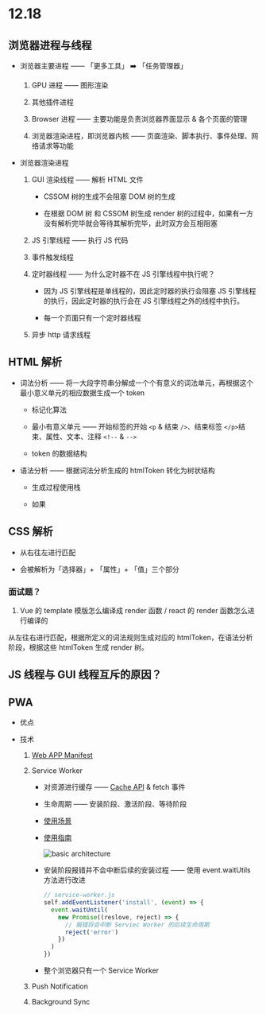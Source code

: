 # 12.18

## 浏览器进程与线程

- 浏览器主要进程 —— 「更多工具」 ➡️ 「任务管理器」

  1. GPU 进程 —— 图形渲染

  2. 其他插件进程

  3. Browser 进程 —— 主要功能是负责浏览器界面显示 & 各个页面的管理

  4. 浏览器渲染进程，即浏览器内核 —— 页面渲染、脚本执行、事件处理、网络请求等功能

- 浏览器渲染进程

  1. GUI 渲染线程 —— 解析 HTML 文件

     - CSSOM 树的生成不会阻塞 DOM 树的生成

     - 在根据 DOM 树 和 CSSOM 树生成 render 树的过程中，如果有一方没有解析完毕就会等待其解析完毕，此时双方会互相阻塞

  2. JS 引擎线程 —— 执行 JS 代码

  3. 事件触发线程

  4. 定时器线程 —— 为什么定时器不在 JS 引擎线程中执行呢？

     - 因为 JS 引擎线程是单线程的，因此定时器的执行会阻塞 JS 引擎线程的执行，因此定时器的执行会在 JS 引擎线程之外的线程中执行。

     - 每一个页面只有一个定时器线程

  5. 异步 http 请求线程

## HTML 解析

- 词法分析 —— 将一大段字符串分解成一个个有意义的词法单元，再根据这个最小意义单元的相应数据生成一个 token

  - 标记化算法

  - 最小有意义单元 —— 开始标签的开始 `<p` & 结束 `/>`、结束标签 `</p>`结束、属性、文本、注释 `<!--` & `-->`

  - token 的数据结构

- 语法分析 —— 根据词法分析生成的 htmlToken 转化为树状结构

  - 生成过程使用栈

  - 如果

## CSS 解析

- 从右往左进行匹配

- 会被解析为「选择器」+ 「属性」+ 「值」三个部分

### 面试题？

1. Vue 的 template 模版怎么编译成 render 函数 / react 的 render 函数怎么进行编译的

从左往右进行匹配，根据所定义的词法规则生成对应的 htmlToken，在语法分析阶段，根据这些 htmlToken 生成 render 树。

## JS 线程与 GUI 线程互斥的原因？

## PWA

- 优点

- 技术

  1. [Web APP Manifest](https://developer.mozilla.org/en-US/docs/Web/Manifest#members)

  2. Service Worker

     - 对资源进行缓存 —— [Cache API](https://developer.mozilla.org/en-US/docs/Web/API/Cache) & fetch 事件

     - 生命周期 —— 安装阶段、激活阶段、等待阶段

     - [使用场景](https://developer.mozilla.org/en-US/docs/Web/API/Service_Worker_API#other_use_case_ideas)

     - [使用指南](https://developer.mozilla.org/en-US/docs/Web/API/Service_Worker_API/Using_Service_Workers)

       ![basic architecture](https://developer.mozilla.org/en-US/docs/Web/API/Service_Worker_API/Using_Service_Workers/sw-lifecycle.svg)

     - 安装阶段报错并不会中断后续的安装过程 —— 使用 event.waitUtils 方法进行改进

       ```js
       // service-worker.js
       self.addEventListener('install', (event) => {
         event.waitUntil(
           new Promise((reslove, reject) => {
             // 报错将会中断 Serviec Worker 的后续生命周期
             reject('error')
           })
         )
       })
       ```

      - 整个浏览器只有一个 Service Worker 

  3. Push Notification

  4. Background Sync
